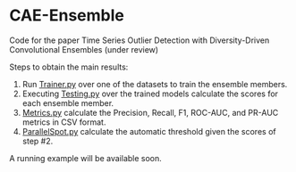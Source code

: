 # CAE-Ensemble

Code for the paper Time Series Outlier Detection with Diversity-Driven Convolutional Ensembles (under review)

Steps to obtain the main results:
 1. Run [Trainer.py](1-Trainer.py) over one of the datasets to train the ensemble members.
 2. Executing [Testing.py](2-Testing.py) over the trained models calculate the scores for each ensemble member.
 3. [Metrics.py](3-Metrics.py) calculate the Precision, Recall, F1, ROC-AUC, and PR-AUC metrics in CSV format.
 4. [ParallelSpot.py](4-ParallelSpot.py) calculate the automatic threshold given the scores of step #2.
 
 A running example will be available soon.

